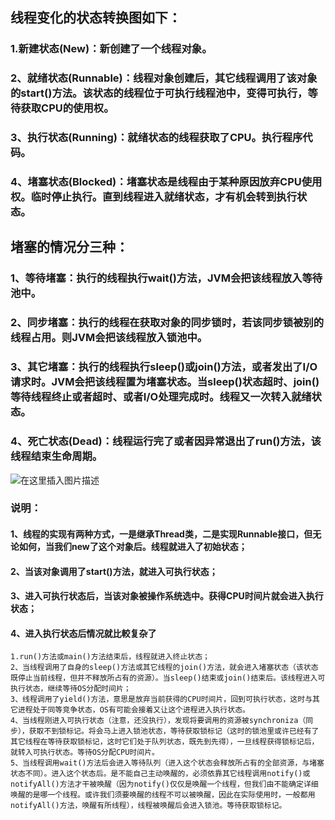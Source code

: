 ## 线程变化的状态转换图如下：
### 1.新建状态(New)：新创建了一个线程对象。

### 2、就绪状态(Runnable)：线程对象创建后，其它线程调用了该对象的start()方法。该状态的线程位于可执行线程池中，变得可执行，等待获取CPU的使用权。

### 3、执行状态(Running)：就绪状态的线程获取了CPU。执行程序代码。

### 4、堵塞状态(Blocked)：堵塞状态是线程由于某种原因放弃CPU使用权。临时停止执行。直到线程进入就绪状态，才有机会转到执行状态。

## 堵塞的情况分三种：

### 1、等待堵塞：执行的线程执行wait()方法，JVM会把该线程放入等待池中。

### 2、同步堵塞：执行的线程在获取对象的同步锁时，若该同步锁被别的线程占用。则JVM会把该线程放入锁池中。

### 3、其它堵塞：执行的线程执行sleep()或join()方法，或者发出了I/O请求时。JVM会把该线程置为堵塞状态。当sleep()状态超时、join()等待线程终止或者超时、或者I/O处理完成时。线程又一次转入就绪状态。

### 4、死亡状态(Dead)：线程运行完了或者因异常退出了run()方法，该线程结束生命周期。
![在这里插入图片描述](https://img-blog.csdnimg.cn/20190714202216422.png?x-oss-process=image/watermark,type_ZmFuZ3poZW5naGVpdGk,shadow_10,text_aHR0cHM6Ly9ibG9nLmNzZG4ubmV0L2xvdWxhbnl1ZV8=,size_16,color_FFFFFF,t_70)

### 说明：
#### 1、线程的实现有两种方式，一是继承Thread类，二是实现Runnable接口，但无论如何，当我们new了这个对象后。线程就进入了初始状态；
#### 2、当该对象调用了start()方法，就进入可执行状态；
#### 3、进入可执行状态后，当该对象被操作系统选中。获得CPU时间片就会进入执行状态；
#### 4、进入执行状态后情况就比較复杂了
	
	1.run()方法或main()方法结束后，线程就进入终止状态；
	2、当线程调用了自身的sleep()方法或其它线程的join()方法，就会进入堵塞状态（该状态既停止当前线程，但并不释放所占有的资源）。当sleep()结束或join()结束后。该线程进入可执行状态，继续等待OS分配时间片；
	3、线程调用了yield()方法，意思是放弃当前获得的CPU时间片，回到可执行状态，这时与其它进程处于同等竞争状态，OS有可能会接着又让这个进程进入执行状态。
	4、当线程刚进入可执行状态（注意，还没执行），发现将要调用的资源被synchroniza（同步），获取不到锁标记。将会马上进入锁池状态，等待获取锁标记（这时的锁池里或许已经有了其它线程在等待获取锁标记，这时它们处于队列状态，既先到先得），一旦线程获得锁标记后，就转入可执行状态。等待OS分配CPU时间片。
	5、当线程调用wait()方法后会进入等待队列（进入这个状态会释放所占有的全部资源，与堵塞状态不同）。进入这个状态后。是不能自己主动唤醒的，必须依靠其它线程调用notify()或notifyAll()方法才干被唤醒（因为notify()仅仅是唤醒一个线程，但我们由不能确定详细唤醒的是哪一个线程。或许我们须要唤醒的线程不可以被唤醒，因此在实际使用时，一般都用notifyAll()方法，唤醒有所线程），线程被唤醒后会进入锁池。等待获取锁标记。
